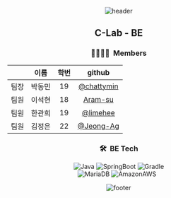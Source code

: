 <div align = "center">

![header](https://capsule-render.vercel.app/api?type=waving&color=gradient&animation=fadeIn&height=230&text=Man%20of%20Steel&desc=INHA%20SW%20NET-Zero%20공동해커톤&fontSize=60&fontAlign=50&fontAlignY=33&descSize=20&descAlign=50&descAlignY=55)

## C-Lab - BE
### 👨‍👩‍👧‍👦&nbsp; Members

|      | 이름  | 학번  |                      github                       |
|:----:|:---:|:---:|:-------------------------------------------------:|
|  팀장  | 박동민 | 19  |   [@chattymin]((https://github.com/chattymin))    |
|  팀원  | 이석현 | 18  |      [Aram-su](https://github.com/Aram-su)        |
|  팀원  | 한관희 | 19  |      [@limehee](https://github.com/limehee)       |
|  팀원  | 김정은 | 22  |     [@Jeong-Ag](https://github.com/Jeong-Ag)      |

### 🛠︎&nbsp; BE Tech

![Java](https://img.shields.io/badge/java-%23ED8B00.svg?style=for-the-badge&logo=openjdk&logoColor=white)
![SpringBoot](https://img.shields.io/badge/springboot-6DB33F?style=for-the-badge&logo=springboot&logoColor=white)
![Gradle](https://img.shields.io/badge/gradle-02303A?style=for-the-badge&logo=gradle&logoColor=white)<br>
![MariaDB](https://img.shields.io/badge/MariaDB-003545?style=for-the-badge&logo=mariadb&logoColor=white)
![AmazonAWS](https://img.shields.io/badge/amazonaws-232F3E?style=for-the-badge&logo=amazonaws&logoColor=white)
&nbsp;

![footer](https://capsule-render.vercel.app/api?type=waving&&color=gradient&section=footer)

</div>
